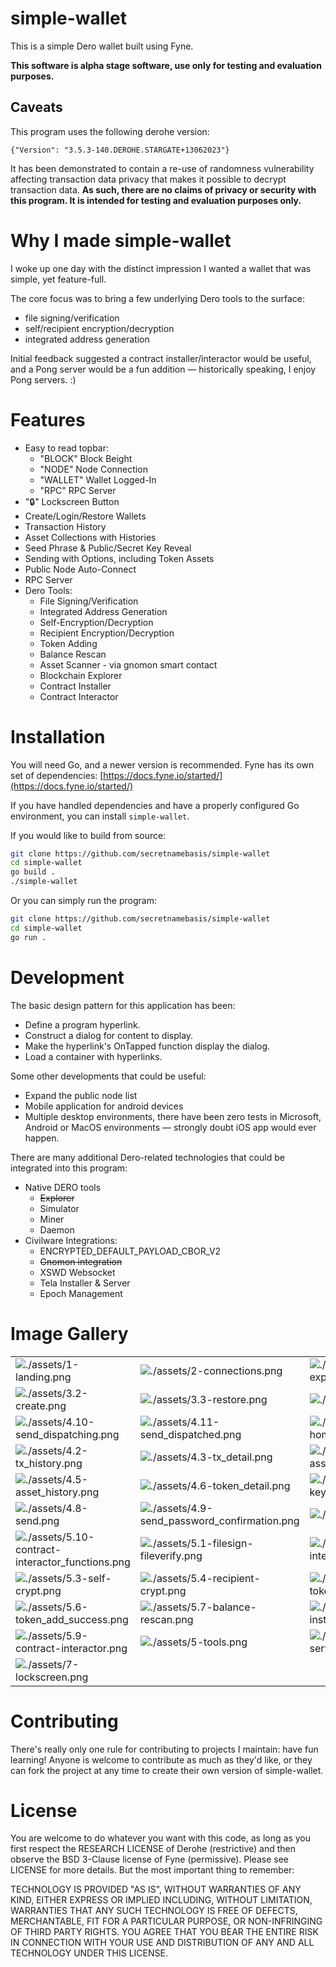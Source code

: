 # simple-wallet

This is a simple Dero wallet built using Fyne.

**This software is alpha stage software, use only for testing and evaluation purposes.**

## Caveats

This program uses the following derohe version: 

`{"Version": "3.5.3-140.DEROHE.STARGATE+13062023"}`

It has been demonstrated to contain a re-use of randomness vulnerability affecting transaction data privacy that makes it possible to decrypt transaction data. **As such, there are no claims of privacy or security with this program. It is intended for testing and evaluation purposes only.**

# Why I made simple-wallet 

I woke up one day with the distinct impression I wanted a wallet that was simple, yet feature-full. 

The core focus was to bring a few underlying Dero tools to the surface: 
- file signing/verification
- self/recipient encryption/decryption
- integrated address generation 

Initial feedback suggested a contract installer/interactor would be useful, and a Pong server would be a fun addition — historically speaking, I enjoy Pong servers. :)

# Features
- Easy to read topbar: 
    - "BLOCK" Block Beight 
    - "NODE" Node Connection 
    - "WALLET" Wallet Logged-In 
    - "RPC" RPC Server 
- "🔒" Lockscreen Button
- Create/Login/Restore Wallets
- Transaction History
- Asset Collections with Histories
- Seed Phrase & Public/Secret Key Reveal
- Sending with Options, including Token Assets
- Public Node Auto-Connect
- RPC Server
- Dero Tools:
    - File Signing/Verification
    - Integrated Address Generation
    - Self-Encryption/Decryption
    - Recipient Encryption/Decryption
    - Token Adding
    - Balance Rescan
    - Asset Scanner - via gnomon smart contact
    - Blockchain Explorer
    - Contract Installer
    - Contract Interactor

# Installation

You will need Go, and a newer version is recommended. Fyne has its own set of dependencies: [https://docs.fyne.io/started/](https://docs.fyne.io/started/)

If you have handled dependencies and have a properly configured Go environment, you can install `simple-wallet`.

If you would like to build from source:
```sh
git clone https://github.com/secretnamebasis/simple-wallet
cd simple-wallet
go build .
./simple-wallet
```

Or you can simply run the program:
```sh
git clone https://github.com/secretnamebasis/simple-wallet
cd simple-wallet
go run .
```

# Development

The basic design pattern for this application has been:

- Define a program hyperlink.
- Construct a dialog for content to display.
- Make the hyperlink's OnTapped function display the dialog.
- Load a container with hyperlinks.

Some other developments that could be useful:
- Expand the public node list
- Mobile application for android devices
- Multiple desktop environments, there have been zero tests in Microsoft, Android or MacOS environments — strongly doubt iOS app would ever happen.

There are many additional Dero-related technologies that could be integrated into this program:

- Native DERO tools
  - ~~Explorer~~
  - Simulator
  - Miner
  - Daemon
- Civilware Integrations:
  - ENCRYPTED_DEFAULT_PAYLOAD_CBOR_V2
  - ~~Gnomon integration~~ 
  - XSWD Websocket
  - Tela Installer & Server
  - Epoch Management

# Image Gallery 
| |  |  |
|---|---|---|
| ![./assets/1-landing.png](./assets/1-landing.png)  | ![./assets/2-connections.png](./assets/2-connections.png)  | ![./assets/3.1-file-explorer.png](./assets/3.1-file-explorer.png)  |
| ![./assets/3.2-create.png](./assets/3.2-create.png)  | ![./assets/3.3-restore.png](./assets/3.3-restore.png)  | ![./assets/3-login.png](./assets/3-login.png)  |
| ![./assets/4.10-send_dispatching.png](./assets/4.10-send_dispatching.png)  | ![./assets/4.11-send_dispatched.png](./assets/4.11-send_dispatched.png)  | ![./assets/4.1-home_everything_on.png](./assets/4.1-home_everything_on.png)  |
| ![./assets/4.2-tx_history.png](./assets/4.2-tx_history.png)  | ![./assets/4.3-tx_detail.png](./assets/4.3-tx_detail.png)  | ![./assets/4.4-asset_list.png](./assets/4.4-asset_list.png)  |
| ![./assets/4.5-asset_history.png](./assets/4.5-asset_history.png)  | ![./assets/4.6-token_detail.png](./assets/4.6-token_detail.png)  | ![./assets/4.7-keys_check_password.png](./assets/4.7-keys_check_password.png)  |
| ![./assets/4.8-send.png](./assets/4.8-send.png)  | ![./assets/4.9-send_password_confirmation.png](./assets/4.9-send_password_confirmation.png)  | ![./assets/4-home.png](./assets/4-home.png)  |
| ![./assets/5.10-contract-interactor_functions.png](./assets/5.10-contract-interactor_functions.png)  | ![./assets/5.1-filesign-fileverify.png](./assets/5.1-filesign-fileverify.png)  | ![./assets/5.2-integrated-address.png](./assets/5.2-integrated-address.png)  |
| ![./assets/5.3-self-crypt.png](./assets/5.3-self-crypt.png)  | ![./assets/5.4-recipient-crypt.png](./assets/5.4-recipient-crypt.png)  | ![./assets/5.5-token_add.png](./assets/5.5-token_add.png)  |
| ![./assets/5.6-token_add_success.png](./assets/5.6-token_add_success.png)  | ![./assets/5.7-balance-rescan.png](./assets/5.7-balance-rescan.png)  | ![./assets/5.8-contract-installer.png](./assets/5.8-contract-installer.png)  |
| ![./assets/5.9-contract-interactor.png](./assets/5.9-contract-interactor.png)  | ![./assets/5-tools.png](./assets/5-tools.png)  | ![./assets/6.1-rpc-server.png](./assets/6.1-rpc-server.png) | ![./assets/6-configs.png](./assets/6-configs.png)  |
| ![./assets/7-lockscreen.png](./assets/7-lockscreen.png)  |   |   |

# Contributing
There's really only one rule for contributing to projects I maintain: have fun learning! Anyone is welcome to contribute as much as they'd like, or they can fork the project at any time to create their own version of simple-wallet.

# License
You are welcome to do whatever you want with this code, as long as you first respect the RESEARCH LICENSE of Derohe (restrictive) and then observe the BSD 3-Clause license of Fyne (permissive). Please see LICENSE for more details. But the most important thing to remember:

TECHNOLOGY IS PROVIDED "AS IS", WITHOUT WARRANTIES OF ANY KIND, EITHER EXPRESS OR IMPLIED INCLUDING, WITHOUT LIMITATION, WARRANTIES THAT ANY SUCH TECHNOLOGY IS FREE OF DEFECTS, MERCHANTABLE, FIT FOR A PARTICULAR PURPOSE, OR NON-INFRINGING OF THIRD PARTY RIGHTS. YOU AGREE THAT YOU BEAR THE ENTIRE RISK IN CONNECTION WITH YOUR USE AND DISTRIBUTION OF ANY AND ALL TECHNOLOGY UNDER THIS LICENSE.

